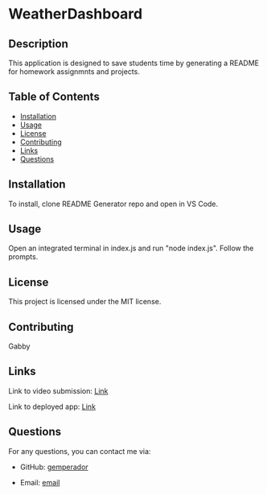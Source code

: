 # WeatherDashboard

## Description

This application is designed to save students time by generating a README for homework assignmnts and projects.

## Table of Contents

- [Installation](#installation)
- [Usage](#usage)
- [License](#license)
- [Contributing](#contributing)
- [Links](#links)
- [Questions](#questions)

## Installation

To install, clone README Generator repo and open in VS Code.

## Usage

Open an integrated terminal in index.js and run "node index.js". Follow the prompts.

## License

This project is licensed under the MIT license.

## Contributing

Gabby

## Links

Link to video submission: [Link](https://watch.screencastify.com/v/Fd2evrL7BenSUltvMwld)

Link to deployed app: [Link](https://gemperador.github.io/READMEgenerator/)

## Questions

For any questions, you can contact me via:

- GitHub: [gemperador](https://github.com/gemperador)

- Email: [email](gabriemperador@gmail.com)
